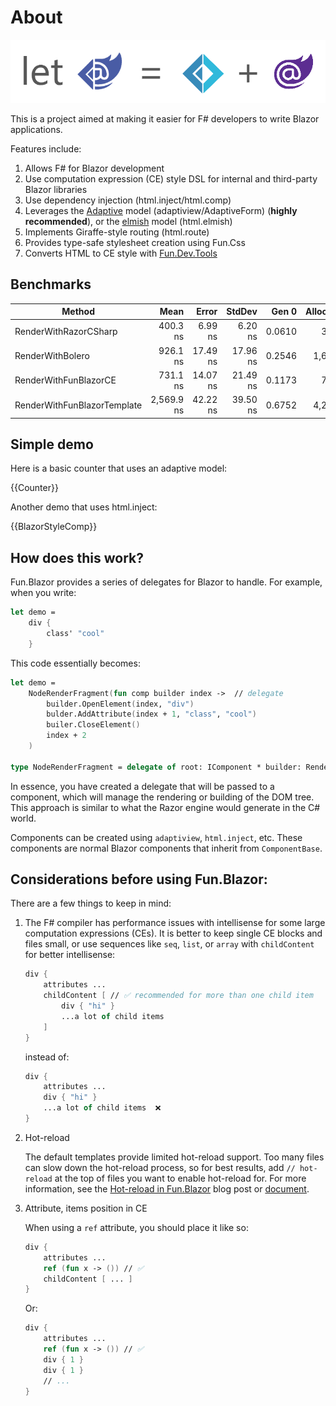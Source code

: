 # About

![image](../assets/fun-blazor%3D.png)

This is a project aimed at making it easier for F# developers to write Blazor applications.

Features include:

1. Allows F# for Blazor development
2. Use computation expression (CE) style DSL for internal and third-party Blazor libraries
3. Use dependency injection (html.inject/html.comp)
4. Leverages the [Adaptive](https://github.com/fsprojects/FSharp.Data.Adaptive) model (adaptiview/AdaptiveForm) (**highly recommended**), or the [elmish](https://github.com/elmish/elmish) model (html.elmish)
5. Implements Giraffe-style routing (html.route)
6. Provides type-safe stylesheet creation using Fun.Css
7. Converts HTML to CE style with [Fun.Dev.Tools](https://slaveoftime.github.io/Fun.DevTools.Docs)

## Benchmarks

|               Method        |       Mean |    Error |   StdDev |  Gen 0 | Allocated |
|---------------------------- |-----------:|---------:|---------:|-------:|----------:|
|       RenderWithRazorCSharp |   400.3 ns |  6.99 ns |  6.20 ns | 0.0610 |     384 B |
|            RenderWithBolero |   926.1 ns | 17.49 ns | 17.96 ns | 0.2546 |   1,600 B |
|       RenderWithFunBlazorCE |   731.1 ns | 14.07 ns | 21.49 ns | 0.1173 |     736 B |
| RenderWithFunBlazorTemplate | 2,569.9 ns | 42.22 ns | 39.50 ns | 0.6752 |   4,240 B |

## Simple demo

Here is a basic counter that uses an adaptive model:

{{Counter}}

Another demo that uses html.inject:

{{BlazorStyleComp}}

## How does this work?

Fun.Blazor provides a series of delegates for Blazor to handle. For example, when you write:

```fsharp
let demo =
    div {
        class' "cool"
    }
```

This code essentially becomes:

```fsharp
let demo =
    NodeRenderFragment(fun comp builder index ->  // delegate
        builder.OpenElement(index, "div")
        bulder.AddAttribute(index + 1, "class", "cool")
        builer.CloseElement()
        index + 2
    )

type NodeRenderFragment = delegate of root: IComponent * builder: RenderTreeBuilder * sequence: int -> int
```

In essence, you have created a delegate that will be passed to a component, which will manage the rendering or building of the DOM tree. This approach is similar to what the Razor engine would generate in the C# world.

Components can be created using `adaptiview`, `html.inject`, etc. These components are normal Blazor components that inherit from `ComponentBase`.

## Considerations before using Fun.Blazor:

There are a few things to keep in mind:

1. The F# compiler has performance issues with intellisense for some large computation expressions (CEs). It is better to keep single CE blocks and files small, or use sequences like `seq`, `list`, or `array` with `childContent` for better intellisense:

    ```fsharp
    div {
        attributes ...
        childContent [ // ✅ recommended for more than one child item
            div { "hi" }
            ...a lot of child items
        ]
    }
    ```

    instead of:

    ```fsharp
    div {
        attributes ...
        div { "hi" }
        ...a lot of child items  ❌
    }
    ```

2. Hot-reload

   The default templates provide limited hot-reload support. Too many files can slow down the hot-reload process, so for best results, add `// hot-reload` at the top of files you want to enable hot-reload for. For more information, see the [Hot-reload in Fun.Blazor](https://www.slaveoftime.fun/blog/d959e36a-f4fe-4a10-88af-5e738633db0f?title=%20Hot-reload%20in%20Fun.Blazor) blog post or [document](https://slaveoftime.github.io/Fun.Blazor.Docs/?doc=/Hot%20Reload).

3. Attribute, items position in CE

    When using a `ref` attribute, you should place it like so:

    ```fsharp
    div {
        attributes ...
        ref (fun x -> ()) // ✅
        childContent [ ... ]
    }
    ```

    Or:

    ```fsharp
    div {
        attributes ...
        ref (fun x -> ()) // ✅
        div { 1 }
        div { 1 }
        // ...
    }
    ```